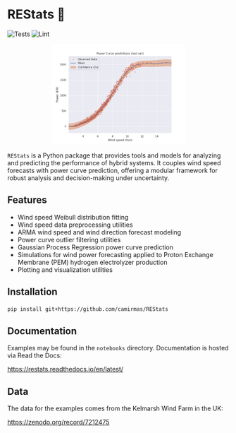 # REStats 🌳

![Tests](https://github.com/camirmas/REStats/actions/workflows/ci.yaml/badge.svg)
![Lint](https://github.com/camirmas/REStats/actions/workflows/lint.yaml/badge.svg)

<p align="center">
  <img src="docs/pc_example.png" width="60%">
</p>

`REStats` is a Python package that provides tools and models for analyzing and predicting the
performance of hybrid systems. It couples wind speed forecasts with power curve
prediction, offering a modular framework for robust analysis and decision-making under uncertainty.

## Features

- Wind speed Weibull distribution fitting
- Wind speed data preprocessing utilities
- ARMA wind speed and wind direction forecast modeling
- Power curve outlier filtering utilities
- Gaussian Process Regression power curve prediction
- Simulations for wind power forecasting applied to Proton Exchange Membrane (PEM) hydrogen electrolyzer production
- Plotting and visualization utilities

## Installation

`pip install git+https://github.com/camirmas/REStats`

## Documentation

Examples may be found in the `notebooks` directory. Documentation is hosted via Read the Docs:

https://restats.readthedocs.io/en/latest/

## Data

The data for the examples comes from the Kelmarsh Wind Farm in the UK:

https://zenodo.org/record/7212475
